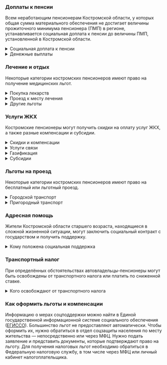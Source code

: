 ﻿### Доплаты к пенсии
Всем неработающим пенсионерам Костромской области, у которых общая сумма материального обеспечения не достигает величины прожиточного минимума пенсионера (ПМП) в регионе, устанавливается социальная доплата к пенсии до величины ПМП, установленной в Костромской области.
<details>
<summary>Социальная доплата к пенсии</summary>
Социальная доплата к пенсии до величины регионального прожиточного минимума пенсионера назначается автоматически, по данным выплатного дела о размере пенсии.
</details>
<details>
<summary>Денежные выплаты</summary>
Если пенсионер относится к льготной категории, он имеет право на ежемесячную денежную выплату (ЕДВ), которая регулярно индексируется.
В Костромской области к таким категориям относятся ветераны труда, труженики тыла, реабилитированные и пострадавшие от репрессий.
</details>

### Лечение и отдых
Некоторые категории костромских пенсионеров имеют право на получение медицинских льгот.  
<details>
<summary>Покупка лекарств</summary>
В Костромской области малообеспеченным пенсионерам старше 70 лет, если их доход ниже или равен двум прожиточным минимумам, [возмещают]( https://docs.cntd.ru/document/438958275) расходы на покупку лекарств. Медикаменты должны входить в перечень жизненно необходимых и назначаться по рецепту врача. Компенсацию 3.000 рублей платят раз в год — при условии, что за год пенсионер купил препараты не меньше чем на 5.000 рублей. 
</details>
<details>
<summary>Проезд к месту лечения</summary>
Малообеспеченным пенсионерам старше 70 лет, если их доход ниже или равен двум прожиточным минимумам, два раза в год возмещают половину стоимости проезда в специализированную областную государственную медицинскую организацию, железнодорожным и автомобильным, кроме такси, транспортом (к месту назначения и обратно).
</details>
<details>
<summary>Другие льготы</summary>
Костромские [ветераны]( https://docs.cntd.ru/document/802023912) труда и [труженики]( https://beta.docs.cntd.ru/document/802023913) тыла сохраняют обслуживание в поликлиниках и других медицинских учреждениях, к которым они были прикреплены до выхода на пенсию. Медицинская помощь вне очереди положена реабилитированным и пострадавшим от репрессий пенсионерам.
Труженики тыла, реабилитированные, пострадавшие от политических репрессий и пенсионеры старше 70 лет имею право на внеочередной приём в дома-интернаты для престарелых и инвалидов и учреждения соцобслуживания. 
</details>


### Услуги ЖКХ
Костромские пенсионеры могут получить скидки на оплату услуг ЖКХ, а также разные компенсации и субсидии. 
<details>
<summary>Скидки и компенсации</summary>
Ветераны труда, труженики тыла, реабилитированные и пострадавшие от политических репрессий могут рассчитывать на 50-процентную компенсацию оплаты жилого помещения и коммунальных услуг, а также капремонта. При этом в Костромской области есть месячный лимит по компенсации оплаты ЖКУ: для ветеранов труда компенсация может быть не меньше 84 рублей, но не больше 450 рублей. Труженикам тыла компенсируют от 93 до 320 рублей, а реабилитированным и пострадавшим от репрессий — от 127 и 232 до 400 рублей (соответственно).
Одиноких неработающих пенсионеров по достижении 70 лет освобождают от взносов на капремонт на 50%, а с 80-летнего возраста они вообще не платят за капремонт. Льгота распространяется и на граждан этого возраста, если семья состоит из неработающих пенсионеров (от 60 лет — мужчины и от 55 лет — женщины) или инвалидов I и II групп. 
</details>
<details>
<summary>Услуги связи</summary>
Реабилитированные и пострадавшие от репрессий граждане имеют право на внеочередную установку телефона. Одиноким костромичам старше 70 лет, если их признали нуждающимися в предоставлении услуги «Тревожная кнопка», ежемесячно возмещают 50% стоимости этой услуги.
</details>
<details>
<summary>Газификация</summary>
Костромские пенсионеры старше 70 лет [получают]( https://docs.cntd.ru/document/438958275) денежную выплату на внутридомовую газификацию принадлежащего им жилья. Компенсировать должны 60% расходов, но не больше 40 тысяч рублей.
</details>
<details>
<summary>Субсидии</summary>
Пенсионерам положена субсидия на оплату услуг ЖКХ при расходах на «коммуналку» 22% совокупного дохода семьи. 
</details>

### Льготы на проезд
Некоторые категории костромских пенсионеров имеют право на бесплатный или льготный проезд. 
<details>
<summary>Городской транспорт</summary>
Костромские ветераны труда, труженики тыла, реабилитированные и пострадавшие от репрессий для проезда на городском и общественном транспорте могут купить именной льготный проездной абонемент за 534 рубля и месячный проездной билет — за 500 рублей. 
</details>
<details>
<summary>Пригородный транспорт</summary>
Для проезда на электричках с 1 мая по 30 сентября ветеранам труда, труженикам тыла, реабилитированным и пострадавшим от репрессий положен именной проездной абонементный билет. Он даёт право проезда в течение одного календарного месяца на расстояние не более 30 км по Костромской области — за полцены. Также в дачный сезон льготники могут купить именной проездной билет для поездок на водном общественном транспорте по области, он обойдётся в 450 рублей.
</details>

### Адресная помощь
Жители Костромской области старшего возраста, находящиеся в сложной жизненной ситуации, могут заключить социальный контракт с государством и получить поддержку.
<details>
<summary>Кому положена социальная поддержка</summary>
Пенсионерам, которые по не зависящим от них причинам оказались в трудной жизненной ситуации, оказывают адресную помощь. Это могут быть денежные выплаты, которые перечислят единовременно или будут переводить каждый месяц в течение определённого периода. Также нуждающимся пенсионерам с доходом меньше одного прожиточного минимума могут выдавать одежду и обувь, лекарства, покупать продукты и организовывать уход. 
С пенсионерами, которые получают адресную помощь, может быть заключён социальный контракт. 
</details>

### Транспортный налог
При определённых обстоятельствах автовладельцы-пенсионеры могут быть освобождены от транспортного налога или платить по сниженной ставке. 
<details>
<summary>Кого освобождают от транспортного налога</summary>
Транспортный налог не платят Герои СССР и РФ, награждённые орденом Славы трёх степеней, инвалиды, ветераны боевых действий, пострадавшие от радиации, а также владельцы транспорта с электродвигателями. В Костромской области инвалиды получают льготу на автомобиль до 150 л. с. Костромичи (старше 60 лет мужчины и 55 — женщины) платят 50% налога на авто до 100 л. с., а также на мотоциклы и моторные лодки до 50 л. с.
</details>


### Как оформить льготы и компенсации

Информацию о мерах соцподдержки можно найти в Единой государственной информационной системе социального обеспечения ([ЕГИССО]( http://egisso.ru/site/client/#/)). Большинство льгот не предоставляют автоматически. Чтобы оформить их, нужно обратиться в отдел соцзащиты населения по месту жительства — непосредственно или через МФЦ. Нужно подать заявление и представить документы, которые подтверждают право на льготу. Для получения налоговых льгот необходимо обратиться в Федеральную налоговую службу, в том числе через МФЦ или личный кабинет налогоплательщика.




















